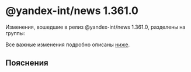 # @yandex-int/news 1.361.0

<!-- ЧЕЛОВЕЧЕСКОЕ ВСТУПЛЕНИЕ -->

Изменения, вошедшие в релиз @yandex-int/news 1.361.0, разделены на группы:

Все важные изменения подробно описаны [ниже](#Пояснения).

## Пояснения


